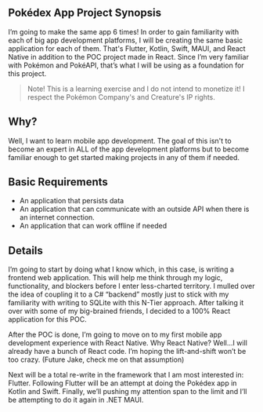 ## Pokédex App Project Synopsis
I’m going to make the same app 6 times! In order to gain familiarity with each of big app development platforms, I will be creating the same basic application for each of them. That's Flutter, Kotlin, Swift, MAUI, and React Native in addition to the POC project made in React. Since I’m very familiar with Pokémon and PokéAPI, that’s what I will be using as a foundation for this project.

> Note! This is a learning exercise and I do not intend to monetize it! I respect the Pokémon Company's and Creature's IP rights.

## Why? 
Well, I want to learn mobile app development. The goal of this isn't to become an expert in ALL of the app development platforms but to become familiar enough to get started making projects in any of them if needed.

## Basic Requirements
- An application that persists data
- An application that can communicate with an outside API when there is an internet connection.
- An application that can work offline if needed

## Details
I’m going to start by doing what I know which, in this case, is writing a frontend web application. This will help me think through my logic, functionality, and blockers before I enter less-charted territory. I mulled over the idea of coupling it to a C# “backend” mostly just to stick with my familiarity with writing to SQLite with this N-Tier approach. After talking it over with some of my big-brained friends, I decided to a 100% React application for this POC. 

After the POC is done, I’m going to move on to my first mobile app development experience with React Native. Why React Native? Well…I will already have a bunch of React code. I’m hoping the lift-and-shift won’t be too crazy. (Future Jake, check me on that assumption)

Next will be a total re-write in the framework that I am most interested in: Flutter. Following Flutter will be an attempt at doing the Pokédex app in Kotlin and Swift. Finally, we’ll pushing my attention span to the limit and I’ll be attempting to do it again in .NET MAUI.
